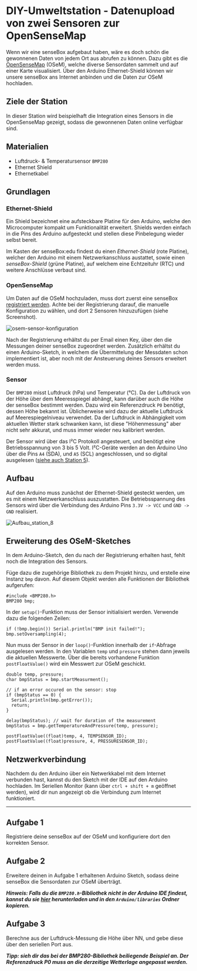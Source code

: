 # DIY-Umweltstation - Datenupload von zwei Sensoren zur OpenSenseMap
Wenn wir eine senseBox aufgebaut haben, wäre es doch schön die gewonnenen Daten von jedem Ort aus abrufen zu können.
Dazu gibt es die [OpenSenseMap](https://opensensemap.org/) (OSeM), welche diverse Sensordaten sammelt und auf einer Karte visualisiert. Über den Arduino Ethernet-Shield können wir unsere senseBox ans Internet anbinden und die Daten zur OSeM hochladen.

## Ziele der Station
In dieser Station wird beispielhaft die Integration eines Sensors in die OpenSenseMap gezeigt, sodass die gewonnenen Daten online verfügbar sind.

## Materialien
* Luftdruck- & Temperatursensor `BMP280`
* Ethernet Shield
* Ethernetkabel

## Grundlagen

### Ethernet-Shield
Ein Shield bezeichnet eine aufsteckbare Platine für den Arduino, welche den Microcomputer kompakt um Funktionalität erweitert.
Shields werden einfach in die Pins des Arduino aufgesteckt und stellen diese Pinbelegung wieder selbst bereit.

Im Kasten der senseBox:edu findest du einen *Ethernet-Shield* (rote Platine), welcher den Arduino mit einem Netzwerkanschluss austattet, sowie einen *senseBox-Shield* (grüne Platine), auf welchem eine Echtzeituhr (RTC) und weitere Anschlüsse verbaut sind.

### OpenSenseMap
Um Daten auf die OSeM hochzuladen, muss dort zuerst eine senseBox [registriert werden](https://opensensemap.org/#/register).
Achte bei der Registrierung darauf, die manuelle Konfiguration zu wählen, und dort 2 Sensoren hinzuzufügen (siehe Screenshot).

![osem-sensor-konfiguration](https://raw.githubusercontent.com/sensebox/resources/master/images/edu/station_8_osem_sensoren.jpg)

Nach der Registrierung erhältst du per Email einen Key, über den die Messungen deiner senseBox zugeordnet werden.
Zusätzlich erhältst du einen Arduino-Sketch, in welchem die Übermittelung der Messdaten schon implementiert ist, aber noch mit der Ansteuerung deines Sensors erweitert werden muss.

### Sensor
Der `BMP280` misst Luftdruck (hPa) und Temperatur (°C).
Da der Luftdruck von der Höhe über dem Meeresspiegel abhängt, kann darüber auch die Höhe der senseBox bestimmt werden. Dazu wird ein Referenzdruck `P0` benötigt, dessen Höhe bekannt ist. Üblicherweise wird dazu der aktuelle Luftdruck auf Meerespiegelniveau verwendet.
Da der Luftdruck in Abhängigkeit vom aktuellen Wetter stark schwanken kann, ist diese "Höhenmessung" aber nicht sehr akkurat, und muss immer wieder neu kalibriert werden.

Der Sensor wird über das I²C Protokoll angesteuert, und benötigt eine Betriebsspannung von 3 bis 5 Volt.
I²C-Geräte werden an den Arduino Uno über die Pins `A4` (SDA), und `A5` (SCL) angeschlossen, und so digital ausgelesen ([siehe auch Station 5](https://github.com/sensebox/oer/wiki/05_Der_serielle_Datenbus_und_die_Verwendung_von_Software_Bilbiotheken)).

## Aufbau
Auf den Arduino muss zunächst der Ethernet-Shield gesteckt werden, um es mit einem Netzwerkanschluss auszustatten.
Die Betriebsspannung des Sensors wird über die Verbindung des Arduino Pins `3.3V -> VCC` und `GND -> GND` realisiert.

![Aufbau_station_8](https://raw.githubusercontent.com/sensebox/resources/master/images/edu/Aufbau_station_8.jpg)

## Erweiterung des OSeM-Sketches
In dem Arduino-Sketch, den du nach der Registrierung erhalten hast, fehlt noch die Integration des Sensors.

Füge dazu die zugehörige Bibliothek zu dem Projekt hinzu, und erstelle eine Instanz `bmp` davon. Auf diesem Objekt werden alle Funktionen der Bibliothek aufgerufen:

```arduino
#include <BMP280.h>
BMP280 bmp;
```

In der `setup()`-Funktion muss der Sensor initialisiert werden. Verwende dazu die folgenden Zeilen:

```arduino
if (!bmp.begin()) Serial.println("BMP init failed!");
bmp.setOversampling(4);
```

Nun muss der Sensor in der `loop()`-Funktion innerhalb der `if`-Abfrage ausgelesen werden. In den Variablen `temp` und `pressure` stehen dann jeweils die aktuellen Messwerte.
Über die bereits vorhandene Funktion `postFloatValue()` wird ein Messwert zur OSeM geschickt.

```arduino
double temp, pressure;
char bmpStatus = bmp.startMeasurment();

// if an error occured on the sensor: stop
if (bmpStatus == 0) {
  Serial.println(bmp.getError());
  return;
}

delay(bmpStatus); // wait for duration of the measurement
bmpStatus = bmp.getTemperatureAndPressure(temp, pressure);

postFloatValue((float)temp, 4, TEMPSENSOR_ID);
postFloatValue((float)pressure, 4, PRESSURESENSOR_ID);
```

## Netzwerkverbindung
Nachdem du den Arduino über ein Netwerkkabel mit dem Internet verbunden hast, kannst du den Sketch mit der IDE auf den Arduino hochladen.
Im Seriellen Monitor (kann über `ctrl + shift + m` geöffnet werden), wird dir nun angezeigt ob die Verbindung zum Internet funktioniert.

---

## Aufgabe 1
Registriere deine senseBox auf der OSeM und konfiguriere dort den korrekten Sensor.

## Aufgabe 2
Erweitere deinen in Aufgabe 1 erhaltenen Arduino Sketch, sodass deine senseBox die Sensordaten zur OSeM überträgt.

***Hinweis: Falls du die `BMP280.h`-Bibliothek nicht in der Arduino IDE findest, kannst du sie [hier](https://raw.githubusercontent.com/sensebox/resources/master/libraries/senseBox_Libraries.zip) herunterladen und in den `Arduino/libraries` Ordner kopieren.***

## Aufgabe 3
Berechne aus der Luftdruck-Messung die Höhe über NN, und gebe diese über den seriellen Port aus.

***Tipp: sieh dir das bei der BMP280-Bibliothek beiliegende Beispiel an. Der Referenzdruck P0 muss an die derzeitige Wetterlage angepasst werden.***
